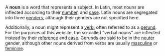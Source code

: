 A **noun** is a word that represents a subject. In Latin, most nouns are inflected according to their [number](numerus.md), and [case](casus.md). Latin nouns are segregated into three [genders](genus.md), although their genders are not specified here.

Additionally, a noun might represent a [verb](actus.md), often referred to as a [gerund](gerundium.md). For the purposes of this website, the so-called "verbal nouns" are inflected instead by their [reference](actum.md) and [case](casus.md). Gerunds are said to be in the [neuter](neutrum.md) gender, although other nouns derived from verbs are usually [masculine](masculinum.md) or [feminine](femininum.md).
